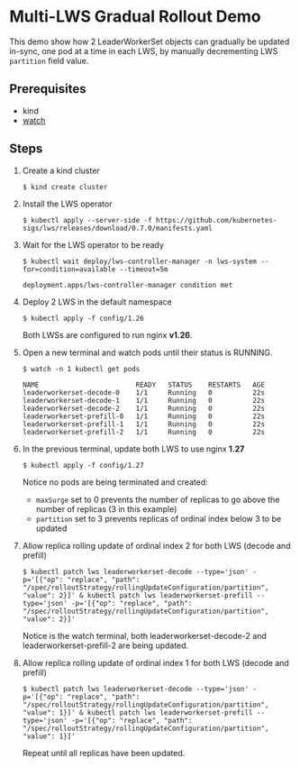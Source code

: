 # Multi-LWS Gradual Rollout Demo

This demo show how 2 LeaderWorkerSet objects can gradually be updated
in-sync, one pod at a time in each LWS, by manually decrementing LWS
`partition` field value.

## Prerequisites

- kind
- [watch](https://man7.org/linux/man-pages/man1/watch.1.html)


## Steps

1. Create a kind cluster

    ```
    $ kind create cluster
    ```

1. Install the LWS operator

    ```
    $ kubectl apply --server-side -f https://github.com/kubernetes-sigs/lws/releases/download/0.7.0/manifests.yaml
    ```

1. Wait for the LWS operator to be ready

    ```
    $ kubectl wait deploy/lws-controller-manager -n lws-system --for=condition=available --timeout=5m

    deployment.apps/lws-controller-manager condition met
    ```

1. Deploy 2 LWS in the default namespace

    ```
    $ kubectl apply -f config/1.26
    ```

    Both LWSs are configured to run nginx **v1.26**.

1. Open a new terminal and watch pods until their status is RUNNING.

    ```
    $ watch -n 1 kubectl get pods

    NAME                        READY   STATUS    RESTARTS   AGE
    leaderworkerset-decode-0    1/1     Running   0          22s
    leaderworkerset-decode-1    1/1     Running   0          22s
    leaderworkerset-decode-2    1/1     Running   0          22s
    leaderworkerset-prefill-0   1/1     Running   0          22s
    leaderworkerset-prefill-1   1/1     Running   0          22s
    leaderworkerset-prefill-2   1/1     Running   0          22s
    ```
1. In the previous terminal, update both LWS to use nginx **1.27**


    ```
    $ kubectl apply -f config/1.27
    ```

    Notice no pods are being terminated and created:
    - `maxSurge` set to 0  prevents the number of replicas to go above the number of replicas (3 in this example)
    - `partition` set to 3 prevents replicas of ordinal index below 3 to be updated

1. Allow replica rolling update of ordinal index 2 for both LWS (decode and prefill)

    ```
    $ kubectl patch lws leaderworkerset-decode --type='json' -p='[{"op": "replace", "path": "/spec/rolloutStrategy/rollingUpdateConfiguration/partition", "value": 2}]' & kubectl patch lws leaderworkerset-prefill --type='json' -p='[{"op": "replace", "path": "/spec/rolloutStrategy/rollingUpdateConfiguration/partition", "value": 2}]'
    ```

    Notice is the watch terminal, both leaderworkerset-decode-2 and leaderworkerset-prefill-2 are being updated.

1. Allow replica rolling update of ordinal index 1 for both LWS (decode and prefill)

    ```
    $ kubectl patch lws leaderworkerset-decode --type='json' -p='[{"op": "replace", "path": "/spec/rolloutStrategy/rollingUpdateConfiguration/partition", "value": 1}]' & kubectl patch lws leaderworkerset-prefill --type='json' -p='[{"op": "replace", "path": "/spec/rolloutStrategy/rollingUpdateConfiguration/partition", "value": 1}]'
    ```

    Repeat until all replicas have been updated.
